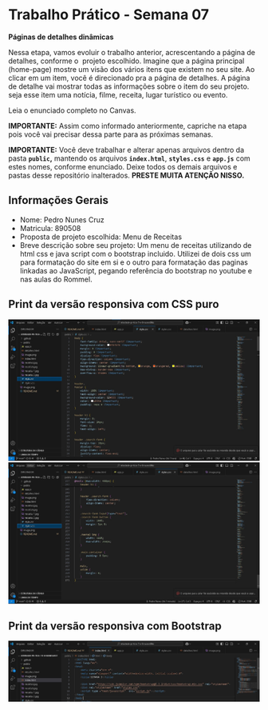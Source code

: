 # Trabalho Prático - Semana 07

**Páginas de detalhes dinâmicas**

Nessa etapa, vamos evoluir o trabalho anterior, acrescentando a página de detalhes, conforme o  projeto escolhido. Imagine que a página principal (home-page) mostre um visão dos vários itens que existem no seu site. Ao clicar em um item, você é direcionado pra a página de detalhes. A página de detalhe vai mostrar todas as informações sobre o item do seu projeto. seja esse item uma notícia, filme, receita, lugar turístico ou evento.

Leia o enunciado completo no Canvas. 

**IMPORTANTE:** Assim como informado anteriormente, capriche na etapa pois você vai precisar dessa parte para as próximas semanas. 

**IMPORTANTE:** Você deve trabalhar e alterar apenas arquivos dentro da pasta **`public`,** mantendo os arquivos **`index.html`**, **`styles.css`** e **`app.js`** com estes nomes, conforme enunciado. Deixe todos os demais arquivos e pastas desse repositório inalterados. **PRESTE MUITA ATENÇÃO NISSO.**

## Informações Gerais

- Nome: Pedro Nunes Cruz
- Matricula: 890508
- Proposta de projeto escolhida: Menu de Receitas
- Breve descrição sobre seu projeto: Um menu de receitas utilizando de html css e java script com o bootstrap incluido. Utilizei de dois css um para formatação do site em si e o outro para formatação das paginas linkadas ao JavaScript, pegando referência do bootstrap no youtube e nas aulas do Rommel.

## Print da versão responsiva com CSS puro

![alt text](<Screenshot 2025-04-08 225852.jpg>) 
![alt text](<Screenshot 2025-04-08 225904.jpg>)

## Print da versão responsiva com Bootstrap

![alt text](<Screenshot 2025-04-08 225824.jpg>)
